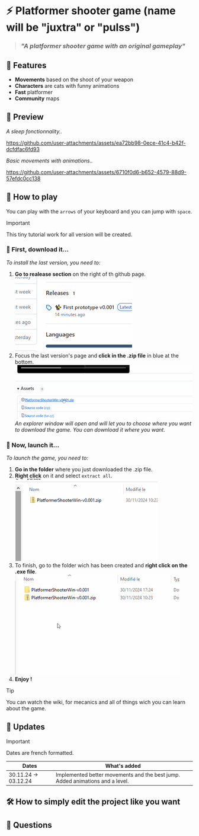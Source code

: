 # ⚡ Platformer shooter game (name will be "juxtra" or "pulss") 

> ### *"A platformer shooter game with an original gameplay"*

## 📜 Features
- **Movements** based on the shoot of your weapon
- **Characters** are cats with funny animations
- **Fast** platformer
- **Community** maps

## 📸 Preview

*A sleep fonctionnality..*

https://github.com/user-attachments/assets/ea72bb98-0ece-41c4-b42f-dcfdfac6fd93

*Basic movements with animations..*

https://github.com/user-attachments/assets/6710f0d6-b652-4579-88d9-57efdc0cc138

## 💾 How to play
You can play with the `arrows` of your keyboard and you can jump with `space`.
> [!IMPORTANT]
> This tiny tutorial work for all version will be created.
> 
### 📡 First, download it...
*To install the last version, you need to:*
1. **Go to realease section** on the right of th github page.
![alt text](/preview/help2.gif)
2. Focus the last version's page and **click in the .zip file** in blue at the bottom.
![alt text](/preview/help1.gif)
*An explorer window will open and will let you to choose where you want to download the game.
You can download it where you want.*
### 💖 Now, launch it...
*To launch the game, you need to:*
1. **Go in the folder** where you just downloaded the .zip file.
2. **Right click** on it and select `extract all`.
![alt text](/preview/help3.gif)
3. To finish, go to the folder wich has been created and **right click on the .exe file**.
![alt text](/preview/help4.gif)
4. **Enjoy !**
> [!TIP]
> You can watch the wiki, for mecanics and all of things wich you can learn about the game.
> 
## 📣 Updates
> [!IMPORTANT]
> Dates are french formatted.
>

| Dates | What's added |
|---|---|
| 30.11.24 -> 03.12.24 | Implemented better movements and the best jump. Added animations and a level. |
## 🛠 How to simply edit the project like you want

## 💬 Questions



